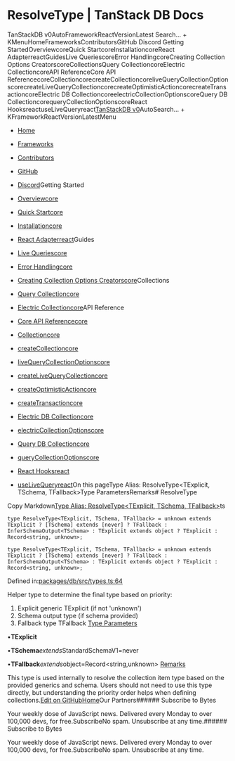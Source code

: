 # ResolveType | TanStack DB Docs

TanStackDB v0AutoFrameworkReactVersionLatest Search... + KMenuHomeFrameworksContributorsGitHub Discord Getting StartedOverviewcoreQuick StartcoreInstallationcoreReact AdapterreactGuidesLive QueriescoreError HandlingcoreCreating Collection Options CreatorscoreCollectionsQuery CollectioncoreElectric CollectioncoreAPI ReferenceCore API ReferencecoreCollectioncorecreateCollectioncoreliveQueryCollectionOptionscorecreateLiveQueryCollectioncorecreateOptimisticActioncorecreateTransactioncoreElectric DB CollectioncoreelectricCollectionOptionscoreQuery DB CollectioncorequeryCollectionOptionscoreReact HooksreactuseLiveQueryreact[TanStack](/)[DB v0](/db)AutoSearch... + KFrameworkReactVersionLatestMenu

- [Home](/db/latest)
- [Frameworks](/db/latest/docs/framework)
- [Contributors](/db/latest/docs/contributors)
- [GitHub](https://github.com/tanstack/db)
- [Discord](https://tlinz.com/discord)Getting Started

- [Overviewcore](/db/latest/docs/overview)
- [Quick Startcore](/db/latest/docs/quick-start)
- [Installationcore](/db/latest/docs/installation)
- [React Adapterreact](/db/latest/docs/framework/react/adapter)Guides

- [Live Queriescore](/db/latest/docs/guides/live-queries)
- [Error Handlingcore](/db/latest/docs/guides/error-handling)
- [Creating Collection Options Creatorscore](/db/latest/docs/guides/collection-options-creator)Collections

- [Query Collectioncore](/db/latest/docs/collections/query-collection)
- [Electric Collectioncore](/db/latest/docs/collections/electric-collection)API Reference

- [Core API Referencecore](/db/latest/docs/reference/index)
- [Collectioncore](/db/latest/docs/reference/interfaces/collection)
- [createCollectioncore](/db/latest/docs/reference/functions/createcollection)
- [liveQueryCollectionOptionscore](/db/latest/docs/reference/functions/livequerycollectionoptions)
- [createLiveQueryCollectioncore](/db/latest/docs/reference/functions/createlivequerycollection)
- [createOptimisticActioncore](/db/latest/docs/reference/functions/createoptimisticaction)
- [createTransactioncore](/db/latest/docs/reference/functions/createtransaction)
- [Electric DB Collectioncore](/db/latest/docs/reference/electric-db-collection/index)
- [electricCollectionOptionscore](/db/latest/docs/reference/electric-db-collection/functions/electriccollectionoptions)
- [Query DB Collectioncore](/db/latest/docs/reference/query-db-collection/index)
- [queryCollectionOptionscore](/db/latest/docs/reference/query-db-collection/functions/querycollectionoptions)
- [React Hooksreact](/db/latest/docs/framework/react/reference/index)
- [useLiveQueryreact](/db/latest/docs/framework/react/reference/functions/uselivequery)On this pageType Alias: ResolveType<TExplicit, TSchema, TFallback>Type ParametersRemarks# ResolveType

Copy Markdown[Type Alias: ResolveType<TExplicit, TSchema, TFallback>](#type-alias-resolvetypetexplicit-tschema-tfallback)ts

```
type ResolveType<TExplicit, TSchema, TFallback> = unknown extends TExplicit ? [TSchema] extends [never] ? TFallback : InferSchemaOutput<TSchema> : TExplicit extends object ? TExplicit : Record<string, unknown>;

```

```
type ResolveType<TExplicit, TSchema, TFallback> = unknown extends TExplicit ? [TSchema] extends [never] ? TFallback : InferSchemaOutput<TSchema> : TExplicit extends object ? TExplicit : Record<string, unknown>;

```

Defined in:[packages/db/src/types.ts:64](https://github.com/TanStack/db/blob/main/packages/db/src/types.ts#L64)

Helper type to determine the final type based on priority:

1. Explicit generic TExplicit (if not 'unknown')
2. Schema output type (if schema provided)
3. Fallback type TFallback
[Type Parameters](#type-parameters)

•**TExplicit**

•**TSchema***extends*StandardSchemaV1=never

•**TFallback***extends*object=Record<string,unknown>
[Remarks](#remarks)

This type is used internally to resolve the collection item type based on the provided generics and schema.
Users should not need to use this type directly, but understanding the priority order helps when defining collections.[Edit on GitHub](https://github.com/tanstack/db/edit/main/docs/reference/type-aliases/resolvetype.md)[Home](/db/latest)Our Partners###### Subscribe to Bytes

Your weekly dose of JavaScript news. Delivered every Monday to over 100,000 devs, for free.SubscribeNo spam. Unsubscribe at any time.###### Subscribe to Bytes

Your weekly dose of JavaScript news. Delivered every Monday to over 100,000 devs, for free.SubscribeNo spam. Unsubscribe at any time.<iframe src="https://www.googletagmanager.com/ns.html?id=GTM-5N57KQT4" height="0" width="0" style="display:none;visibility:hidden" title="gtm"></iframe>